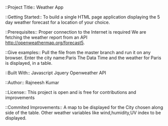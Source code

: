 
::Project Title::
Weather App

::Getting Started::
To build a single HTML page application displaying the 5 day weather forecast for a location of your choice.

::Prerequisites::
Proper connection to the Internet is required
We are fetching the weather report from an API http://openweathermap.org/forecast5.

::Give examples::
Pull the file from the master branch and run it on any browser.
Enter the city name:Paris
The Data Time and the weather for Paris is displayed, in a table.


::Built With::
Javascript
Jquery
Openweather API




::Author::
Rajneesh Kumar

::License::
This project is open and is free for contributions and improvements


::Commited Improvements::
A map to be displayed for the City chosen along side of the table.
Other weather variables like wind,humidity,UV index to be displayed.
